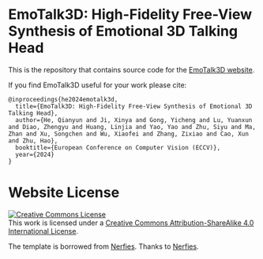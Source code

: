 # EmoTalk3D: High-Fidelity Free-View Synthesis of Emotional 3D Talking Head

This is the repository that contains source code for the [EmoTalk3D website](https://nju-3dv.github.io/projects/EmoTalk3D/).


If you find EmoTalk3D useful for your work please cite:
```
@inproceedings{he2024emotalk3d,
  title={EmoTalk3D: High-Fidelity Free-View Synthesis of Emotional 3D Talking Head},
  author={He, Qianyun and Ji, Xinya and Gong, Yicheng and Lu, Yuanxun and Diao, Zhengyu and Huang, Linjia and Yao, Yao and Zhu, Siyu and Ma, Zhan and Xu, Songchen and Wu, Xiaofei and Zhang, Zixiao and Cao, Xun and Zhu, Hao},
  booktitle={European Conference on Computer Vision (ECCV)},
  year={2024}      
}
```

# Website License
<a rel="license" href="http://creativecommons.org/licenses/by-sa/4.0/"><img alt="Creative Commons License" style="border-width:0" src="https://i.creativecommons.org/l/by-sa/4.0/88x31.png" /></a><br />This work is licensed under a <a rel="license" href="http://creativecommons.org/licenses/by-sa/4.0/">Creative Commons Attribution-ShareAlike 4.0 International License</a>.

The template is borrowed from [Nerfies](https://nerfies.github.io/). Thanks to [Nerfies](https://nerfies.github.io/).
